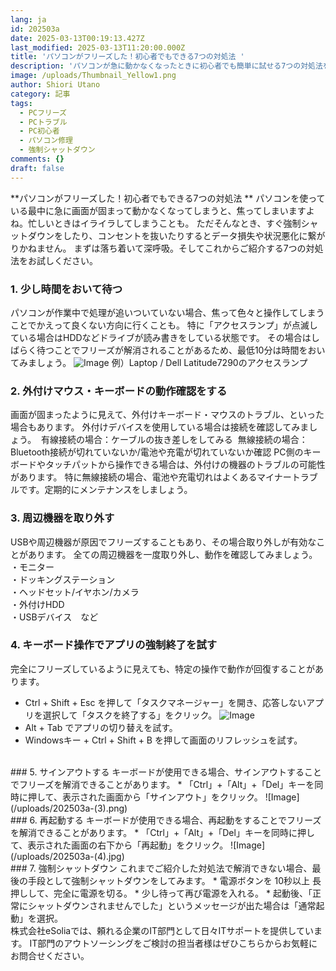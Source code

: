 ```yaml
---
lang: ja
id: 202503a
date: 2025-03-13T00:19:13.427Z
last_modified: 2025-03-13T11:20:00.000Z
title: 'パソコンがフリーズした！初心者でもできる7つの対処法 '
description: 'パソコンが急に動かなくなったときに初心者でも簡単に試せる7つの対処法をご紹介します。 '
image: /uploads/Thumbnail_Yellow1.png
author: Shiori Utano
category: 記事
tags:
  - PCフリーズ
  - PCトラブル
  - PC初心者
  - パソコン修理
  - 強制シャットダウン
comments: {}
draft: false
---
```

**パソコンがフリーズした！初心者でもできる7つの対処法 **
パソコンを使っている最中に急に画面が固まって動かなくなってしまうと、焦ってしまいますよね。忙しいときはイライラしてしまうことも。 
ただそんなとき、すぐ強制シャットダウンをしたり、コンセントを抜いたりするとデータ損失や状況悪化に繋がりかねません。 
まずは落ち着いて深呼吸。そしてこれからご紹介する7つの対処法をお試しください。 
<!--more-->

### 1. 少し時間をおいて待つ 
パソコンが作業中で処理が追いついていない場合、焦って色々と操作してしまうことでかえって良くない方向に行くことも。 
特に「アクセスランプ」が点滅している場合はHDDなどドライブが読み書きをしている状態です。 
その場合はしばらく待つことでフリーズが解消されることがあるため、最低10分は時間をおいてみましょう。 
![Image](/uploads/202503a-(2).png)
例）Laptop / Dell Latitude7290のアクセスランプ
<br>
### 2. 外付けマウス・キーボードの動作確認をする 
画面が固まったように見えて、外付けキーボード・マウスのトラブル、といった場合もあります。 
外付けデバイスを使用している場合は接続を確認してみましょう。 
&nbsp;有線接続の場合：ケーブルの抜き差しをしてみる 
&nbsp;無線接続の場合：Bluetooth接続が切れていないか/電池や充電が切れていないか確認 
PC側のキーボードやタッチパットから操作できる場合は、外付けの機器のトラブルの可能性があります。 
特に無線接続の場合、電池や充電切れはよくあるマイナートラブルです。定期的にメンテナンスをしましょう。 
<br>
### 3. 周辺機器を取り外す 
USBや周辺機器が原因でフリーズすることもあり、その場合取り外しが有効なことがあります。 
全ての周辺機器を一度取り外し、動作を確認してみましょう。<br>
・モニター<br>
・ドッキングステーション<br>
・ヘッドセット/イヤホン/カメラ<br>
・外付けHDD<br>
・USBデバイス&emsp;など
<br>
### 4. キーボード操作でアプリの強制終了を試す 
完全にフリーズしているように見えても、特定の操作で動作が回復することがあります。 
* Ctrl + Shift + Esc を押して「タスクマネージャー」を開き、応答しないアプリを選択して「タスクを終了する」をクリック。
![Image](/uploads/202503a-(1).png)
* Alt + Tab でアプリの切り替えを試す。 
* Windowsキー + Ctrl + Shift + B を押して画面のリフレッシュを試す。
<br>
### 5. サインアウトする 
キーボードが使用できる場合、サインアウトすることでフリーズを解消できることがあります。
* 「Ctrl」+「Alt」+「Del」キーを同時に押して、表示された画面から「サインアウト」をクリック。
![Image](/uploads/202503a-(3).png)
<br>
### 6. 再起動する 
キーボードが使用できる場合、再起動をすることでフリーズを解消できることがあります。 
* 「Ctrl」+「Alt」+「Del」キーを同時に押して、表示された画面の右下から「再起動」をクリック。
![Image](/uploads/202503a-(4).jpg)
<br>
### 7. 強制シャットダウン 
これまでご紹介した対処法で解消できない場合、最後の手段として強制シャットダウンをしてみます。 
* 電源ボタンを 10秒以上 長押しして、完全に電源を切る。 
* 少し待って再び電源を入れる。 
* 起動後、「正常にシャットダウンされませんでした」というメッセージが出た場合は「通常起動」を選択。 
<br>
株式会社eSoliaでは、頼れる企業のIT部門として日々ITサポートを提供しています。 
IT部門のアウトソーシングをご検討の担当者様はぜひこちらからお気軽にお問合せください。
